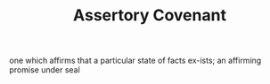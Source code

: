 ---
title: Assertory Covenant
letter: A
permalink: "/definitions/assertory-covenant.html"
body: one which affirms that a particular state of facts ex-ists; an affirming promise
  under seal
published_at: '2018-07-07'
source: Black's Law Dictionary
layout: post
---